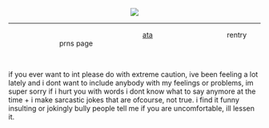 <p align="center">
  <img src="https://i.postimg.cc/rmjSMKmw/989-EA9-D9-451-E-4-FEB-B9-F3-C37347-F876-F4.gif" />
</p>

***

⠀ ⠀ ⠀ ⠀ ⠀⠀ ⠀ ⠀ ⠀⠀ ⠀ ⠀⠀ ⠀ ⠀ ⠀ ⠀ ⠀ ⠀  ⠀[ata](https://maxx.atabook.org) ⠀ ⠀⠀ ⠀ ⠀ ⠀ ⠀ ⠀⠀   ⠀ ⠀rentry⠀ ⠀ ⠀ ⠀ ⠀⠀ ⠀⠀ ⠀ ⠀prns page

⠀ ⠀ ⠀ ⠀ ⠀
⠀ ⠀ ⠀ ⠀ ⠀
⠀ ⠀ ⠀ ⠀ ⠀
⠀ ⠀ ⠀ ⠀ ⠀
⠀ ⠀ ⠀ ⠀ ⠀
⠀ ⠀ ⠀ ⠀ ⠀
⠀ ⠀ ⠀ ⠀ ⠀

if you ever want to int please do with extreme caution, ive been feeling a lot lately and i dont want to include anybody with my feelings or problems, im super sorry if i hurt you with words i dont know what to say anymore at the time + i make sarcastic jokes that are ofcourse, not true. i find it funny insulting or jokingly bully people tell me if you are uncomfortable, ill lessen it.

